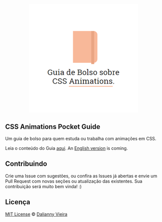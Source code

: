 <p align="center">
  <img src="images/cover.png" alt="CSS Animations Pocket Guide" width="350px">
</p>

## CSS Animations Pocket Guide

Um guia de bolso para quem estuda ou trabalha com animações em CSS.

Leia o conteúdo do Guia [aqui](https://daliannyvieira.gitbooks.io/css-animations-pocket-guide/content/). An [English version](./translations/css-animations-pocket-guide.md) is coming.

## Contribuindo

Crie uma Issue com sugestões, ou confira as Issues já abertas e envie um Pull Request com novas seções ou atualização das existentes. Sua contribuição será muito bem vinda! :)

## Licença
[MIT License](https://github.com/daliannyvieira/css-animations-pocket-guide/blob/master/LICENSE) © [Dalianny Vieira](https://github.com/daliannyvieira)
